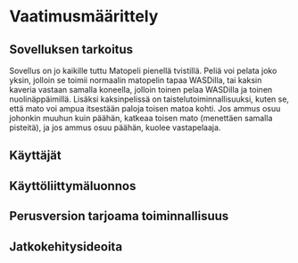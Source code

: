 # Vaatimusmäärittely

## Sovelluksen tarkoitus
Sovellus on jo kaikille tuttu Matopeli pienellä tvistillä. Peliä voi pelata joko yksin, jolloin se toimii normaalin matopelin tapaa WASDilla, tai kaksin kaveria vastaan samalla koneella, jolloin toinen pelaa WASDilla ja toinen nuolinäppäimillä. Lisäksi kaksinpelissä on taistelutoiminnallisuuksi, kuten se, että mato voi ampua itsestään paloja toisen matoa kohti. Jos ammus osuu johonkin muuhun kuin päähän, katkeaa toisen mato (menettäen samalla pisteitä), ja jos ammus osuu päähän, kuolee vastapelaaja.
## Käyttäjät

## Käyttöliittymäluonnos

## Perusversion tarjoama toiminnallisuus

## Jatkokehitysideoita


